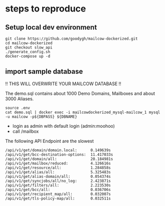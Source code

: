 # steps to reproduce

## Setup local dev environment

```shell
git clone https://github.com/goodygh/mailcow-dockerized.git
cd mailcow-dockerized
git checkout slow_api
./generate_config.sh
docker-compose up -d
```

## import sample database

!! THIS WILL OVERWRITE YOUR MAILCOW DATABASE !!

The demo.sql contains about 1000 Demo Domains, Mailboxes and about 3000 Aliases.

```shell
source .env
cat demo.sql | docker exec -i mailcowdockerized_mysql-mailcow_1 mysql -u mailcow -p${DBPASS} ${DBNAME}
```

* login as admin with default login (admin:moohoo)
* call /mailbox

The following API Endpoint are the slowest

```
/api/v1/get/domain/domain.local:      0.149639s
/api/v1/get/bcc-destination-options:  11.417033s
/api/v1/get/domain/all:               20.184981s
/api/v1/get/mailbox/reduced:          4.126616s
/api/v1/get/resource/all:             1.284858s
/api/v1/get/alias/all:                5.325483s
/api/v1/get/alias-domain/all:         0.054374s
/api/v1/get/syncjobs/all/no_log:      2.423871s
/api/v1/get/filters/all:              2.223530s
/api/v1/get/bcc/all:                  0.036706s
/api/v1/get/recipient_map/all:        0.032007s
/api/v1/get/tls-policy-map/all:       0.032511s
```
